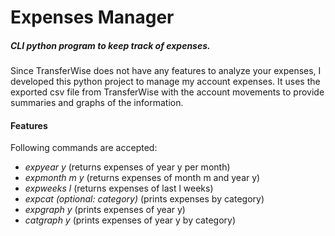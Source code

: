 # Expenses Manager

##### CLI python program to keep track of expenses.
<p>
Since TransferWise does not have any features to analyze your expenses, 
I developed this python project to manage my account expenses. 
It uses the exported csv file from TransferWise with the account 
movements to provide summaries and graphs of the information.
</p> 

#### Features
<p> Following commands are accepted:  </p>

* *expyear y* (returns expenses of year y per month)
* *expmonth m y* (returns expenses of month m and year y)
* *expweeks l*  (returns expenses of last l weeks)
* *expcat (optional: category)* (prints expenses by category)
* *expgraph y* (prints expenses of year y)
* *catgraph y* (prints expenses of year y by category)